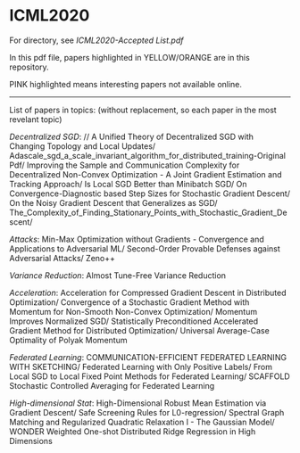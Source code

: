 # ICML2020

For directory, see *ICML2020-Accepted List.pdf*

In this pdf file, papers highlighted in YELLOW/ORANGE are in this repository. 

PINK highlighted means interesting papers not available online.

------

List of papers in topics: (without replacement, so each paper in the most revelant topic)

*Decentralized SGD*: //
A Unified Theory of Decentralized SGD with Changing Topology and Local Updates/ Adascale_sgd_a_scale_invariant_algorithm_for_distributed_training-Original Pdf/ Improving the Sample and Communication Complexity for Decentralized Non-Convex Optimization - A Joint Gradient Estimation and Tracking Approach/ Is Local SGD Better than Minibatch SGD/ On Convergence-Diagnostic based Step Sizes for Stochastic Gradient Descent/ On the Noisy Gradient Descent that Generalizes as SGD/ The_Complexity_of_Finding_Stationary_Points_with_Stochastic_Gradient_Descent/ 

*Attacks*: Min-Max Optimization without Gradients - Convergence and Applications to Adversarial ML/ Second-Order Provable Defenses against Adversarial Attacks/ Zeno++

*Variance Reduction*: Almost Tune-Free Variance Reduction

*Acceleration*:  Acceleration for Compressed Gradient Descent in Distributed Optimization/ Convergence of a Stochastic Gradient Method with Momentum for Non-Smooth Non-Convex Optimization/ Momentum Improves Normalized SGD/ Statistically Preconditioned Accelerated Gradient Method for Distributed Optimization/ Universal Average-Case Optimality of Polyak Momentum

*Federated Learning*: COMMUNICATION-EFFICIENT FEDERATED LEARNING WITH SKETCHING/ Federated Learning with Only Positive Labels/ From Local SGD to Local Fixed Point Methods for Federated Learning/ SCAFFOLD Stochastic Controlled Averaging for Federated Learning

*High-dimensional Stat*: High-Dimensional Robust Mean Estimation via Gradient Descent/ Safe Screening Rules for L0-regression/ Spectral Graph Matching and Regularized Quadratic Relaxation I - The Gaussian Model/ WONDER Weighted One-shot Distributed Ridge Regression in High Dimensions
